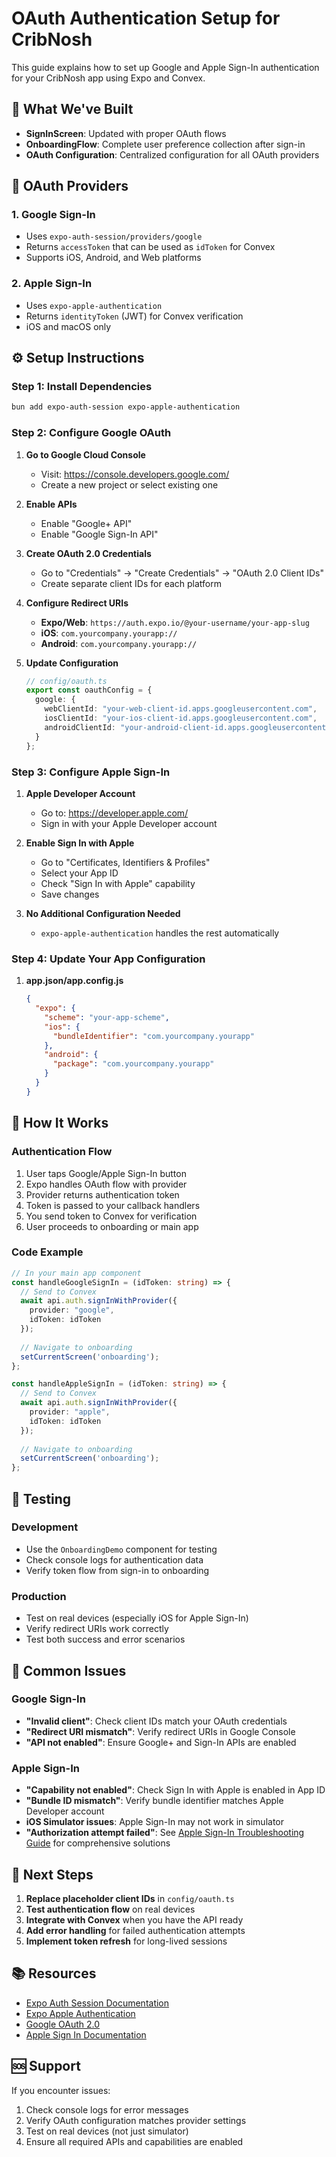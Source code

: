 # OAuth Authentication Setup for CribNosh

This guide explains how to set up Google and Apple Sign-In authentication for your CribNosh app using Expo and Convex.

## 🚀 What We've Built

- **SignInScreen**: Updated with proper OAuth flows
- **OnboardingFlow**: Complete user preference collection after sign-in
- **OAuth Configuration**: Centralized configuration for all OAuth providers

## 📱 OAuth Providers

### 1. Google Sign-In
- Uses `expo-auth-session/providers/google`
- Returns `accessToken` that can be used as `idToken` for Convex
- Supports iOS, Android, and Web platforms

### 2. Apple Sign-In
- Uses `expo-apple-authentication`
- Returns `identityToken` (JWT) for Convex verification
- iOS and macOS only

## ⚙️ Setup Instructions

### Step 1: Install Dependencies
```bash
bun add expo-auth-session expo-apple-authentication
```

### Step 2: Configure Google OAuth

1. **Go to Google Cloud Console**
   - Visit: https://console.developers.google.com/
   - Create a new project or select existing one

2. **Enable APIs**
   - Enable "Google+ API"
   - Enable "Google Sign-In API"

3. **Create OAuth 2.0 Credentials**
   - Go to "Credentials" → "Create Credentials" → "OAuth 2.0 Client IDs"
   - Create separate client IDs for each platform

4. **Configure Redirect URIs**
   - **Expo/Web**: `https://auth.expo.io/@your-username/your-app-slug`
   - **iOS**: `com.yourcompany.yourapp://`
   - **Android**: `com.yourcompany.yourapp://`

5. **Update Configuration**
   ```typescript
   // config/oauth.ts
   export const oauthConfig = {
     google: {
       webClientId: "your-web-client-id.apps.googleusercontent.com",
       iosClientId: "your-ios-client-id.apps.googleusercontent.com",
       androidClientId: "your-android-client-id.apps.googleusercontent.com",
     }
   };
   ```

### Step 3: Configure Apple Sign-In

1. **Apple Developer Account**
   - Go to: https://developer.apple.com/
   - Sign in with your Apple Developer account

2. **Enable Sign In with Apple**
   - Go to "Certificates, Identifiers & Profiles"
   - Select your App ID
   - Check "Sign In with Apple" capability
   - Save changes

3. **No Additional Configuration Needed**
   - `expo-apple-authentication` handles the rest automatically

### Step 4: Update Your App Configuration

1. **app.json/app.config.js**
   ```json
   {
     "expo": {
       "scheme": "your-app-scheme",
       "ios": {
         "bundleIdentifier": "com.yourcompany.yourapp"
       },
       "android": {
         "package": "com.yourcompany.yourapp"
       }
     }
   }
   ```

## 🔐 How It Works

### Authentication Flow
1. User taps Google/Apple Sign-In button
2. Expo handles OAuth flow with provider
3. Provider returns authentication token
4. Token is passed to your callback handlers
5. You send token to Convex for verification
6. User proceeds to onboarding or main app

### Code Example
```typescript
// In your main app component
const handleGoogleSignIn = (idToken: string) => {
  // Send to Convex
  await api.auth.signInWithProvider({ 
    provider: "google", 
    idToken: idToken 
  });
  
  // Navigate to onboarding
  setCurrentScreen('onboarding');
};

const handleAppleSignIn = (idToken: string) => {
  // Send to Convex
  await api.auth.signInWithProvider({ 
    provider: "apple", 
    idToken: idToken 
  });
  
  // Navigate to onboarding
  setCurrentScreen('onboarding');
};
```

## 🧪 Testing

### Development
- Use the `OnboardingDemo` component for testing
- Check console logs for authentication data
- Verify token flow from sign-in to onboarding

### Production
- Test on real devices (especially iOS for Apple Sign-In)
- Verify redirect URIs work correctly
- Test both success and error scenarios

## 🚨 Common Issues

### Google Sign-In
- **"Invalid client"**: Check client IDs match your OAuth credentials
- **"Redirect URI mismatch"**: Verify redirect URIs in Google Console
- **"API not enabled"**: Ensure Google+ and Sign-In APIs are enabled

### Apple Sign-In
- **"Capability not enabled"**: Check Sign In with Apple is enabled in App ID
- **"Bundle ID mismatch"**: Verify bundle identifier matches Apple Developer account
- **iOS Simulator issues**: Apple Sign-In may not work in simulator
- **"Authorization attempt failed"**: See [Apple Sign-In Troubleshooting Guide](./README_Apple_SignIn_Troubleshooting.md) for comprehensive solutions

## 🔄 Next Steps

1. **Replace placeholder client IDs** in `config/oauth.ts`
2. **Test authentication flow** on real devices
3. **Integrate with Convex** when you have the API ready
4. **Add error handling** for failed authentication attempts
5. **Implement token refresh** for long-lived sessions

## 📚 Resources

- [Expo Auth Session Documentation](https://docs.expo.dev/versions/latest/sdk/auth-session/)
- [Expo Apple Authentication](https://docs.expo.dev/versions/latest/sdk/apple-authentication/)
- [Google OAuth 2.0](https://developers.google.com/identity/protocols/oauth2)
- [Apple Sign In Documentation](https://developer.apple.com/sign-in-with-apple/)

## 🆘 Support

If you encounter issues:
1. Check console logs for error messages
2. Verify OAuth configuration matches provider settings
3. Test on real devices (not just simulator)
4. Ensure all required APIs and capabilities are enabled
